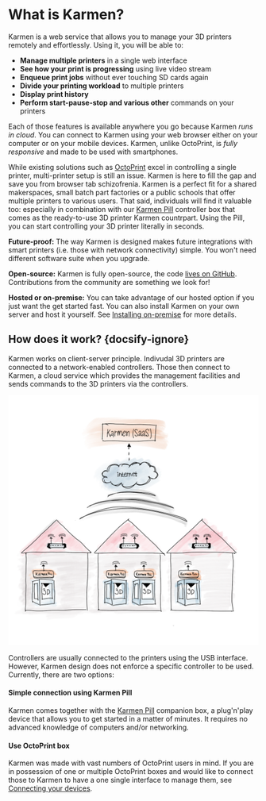 # What is Karmen?

Karmen is a web service that allows you to manage your 3D printers remotely
and effortlessly. Using it, you will be able to:

* **Manage multiple printers** in a single web interface
* **See how your print is progressing** using live video stream
* **Enqueue print jobs** without ever touching SD cards again
* **Divide your printing workload** to multiple printers
* **Display print history**
* **Perform start-pause-stop and various other** commands on your printers

Each of those features is available anywhere you go because Karmen *runs in
cloud*. You can connect to Karmen using your web browser either on your computer
or on your mobile devices. Karmen, unlike OctoPrint, is *fully responsive* and
made to be used with smartphones.

While existing solutions such as [OctoPrint](https://octoprint.org>) excel in
controlling a single printer, multi-printer setup is still an issue. Karmen is
here to fill the gap and save you from browser tab schizofrenia. Karmen is a
perfect fit for a shared makerspaces, small batch part factories or a public
schools that offer multiple printers to various users. That said, individuals
will find it valuable too: especially in combination with our [Karmen Pill](pill-getting-started.md) controller
box that comes as the ready-to-use 3D printer Karmen countrpart. Using the Pill,
you can start controlling your 3D printer literally in seconds.

**Future-proof:** The way Karmen is designed makes future integrations with
smart printers (i.e. those with network connectivity) simple. You won't need
different software suite when you upgrade.

**Open-source:** Karmen is fully open-source, the code [lives on
GitHub](https://github.com/fragaria/karmen). Contributions from the community
are something we look for!

**Hosted or on-premise:** You can take advantage of our hosted option if you
just want the get started fast. You can also install Karmen on your own server
and host it yourself. See [Installing on-premise](on-premise.md) for more
details.

## How does it work? {docsify-ignore}

Karmen works on client-server principle. Indivudal 3D printers are connected to
a network-enabled controllers. Those then connect to Karmen, a cloud service
which provides the management facilities and sends commands to the 3D printers
via the controllers.

<div class="center">

![Karmen](_media/karmen-schema.png ':size=600')

</div>

Controllers are usually connected to the printers using the USB interface.
However, Karmen design does not enforce a specific controller to be used. Currently,
there are two options:

#### Simple connection using Karmen Pill

Karmen comes together with the [Karmen Pill](pill-getting-started.md) companion box, a
plug'n'play device that allows you to get started in a matter of minutes. It
requires no advanced knowledge of computers and/or networking.

#### Use OctoPrint box

Karmen was made with vast numbers of OctoPrint users in mind. If you are in
possession of one or multiple OctoPrint boxes and would like to connect those to
Karmen to have a one single interface to manage them, see [Connecting your
devices](connecting-your-devices.md#connecting-octoprint-enabled-device).
